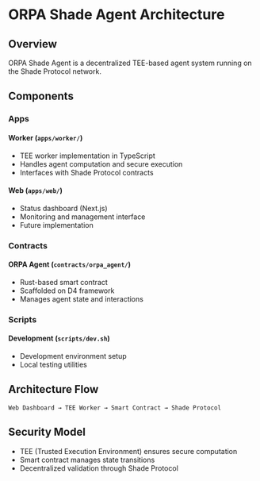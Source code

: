# ORPA Shade Agent Architecture

## Overview

ORPA Shade Agent is a decentralized TEE-based agent system running on the Shade Protocol network.

## Components

### Apps

#### Worker (`apps/worker/`)
- TEE worker implementation in TypeScript
- Handles agent computation and secure execution
- Interfaces with Shade Protocol contracts

#### Web (`apps/web/`)
- Status dashboard (Next.js)
- Monitoring and management interface
- Future implementation

### Contracts

#### ORPA Agent (`contracts/orpa_agent/`)
- Rust-based smart contract
- Scaffolded on D4 framework
- Manages agent state and interactions

### Scripts

#### Development (`scripts/dev.sh`)
- Development environment setup
- Local testing utilities

## Architecture Flow

```
Web Dashboard → TEE Worker → Smart Contract → Shade Protocol
```

## Security Model

- TEE (Trusted Execution Environment) ensures secure computation
- Smart contract manages state transitions
- Decentralized validation through Shade Protocol
